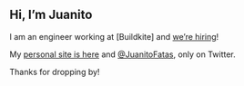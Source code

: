 ## Hi, I’m Juanito

I am an engineer working at [Buildkite] and [we’re hiring](https://buildkite.com/careers)!

My [personal site is here](https://juanitofatas.com) and [@JuanitoFatas](https://twitter.com/JuanitoFatas), only on Twitter.

Thanks for dropping by!
